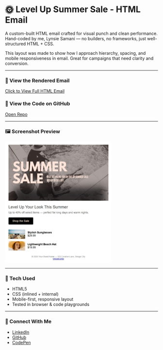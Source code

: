 # 🌞 Level Up Summer Sale - HTML Email
A custom-built HTML email crafted for visual punch and clean performance. Hand-coded by me, Lynsie Samani — no builders, no frameworks, just well-structured HTML + CSS.

This layout was made to show how I approach hierarchy, spacing, and mobile responsiveness in email. Great for campaigns that need clarity and conversion.

---

### 🔗 View the Rendered Email  
<a href="https://raw.githubusercontent.com/connectwithlynsie/level-up-summer-email-demo/main/levelUpSummerSale.html" target="_blank" rel="noopener noreferrer">Click to View Full HTML Email</a>

### 💾 View the Code on GitHub  
<a href="https://github.com/connectwithlynsie/level-up-summer-email-demo" target="_blank" rel="noopener noreferrer">Open Repo</a>

---

### 🖼️ Screenshot Preview  
<img src="screenshot.jpg" alt="Level Up Summer Sale Email Screenshot" width="350">

---

### 🧰 Tech Used  
- HTML5  
- CSS (inlined + internal)  
- Mobile-first, responsive layout  
- Tested in browser & code playgrounds  

---

### 👋 Connect With Me  
- <a href="https://www.linkedin.com/in/connectwithlynsie/" target="_blank" rel="noopener noreferrer">LinkedIn</a>  
- <a href="https://github.com/connectwithlynsie" target="_blank" rel="noopener noreferrer">GitHub</a>  
- <a href="https://codepen.io/Lynsie-the-sans" target="_blank" rel="noopener noreferrer">CodePen</a>
